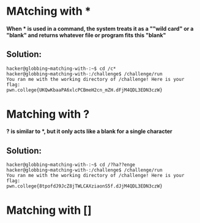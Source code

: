 # MAtching with * 
#### When * is used in a command, the system treats it as a ""wild card" or a "blank" and returns whatever file or program fits this "blank"
## Solution: 
```
hacker@globbing~matching-with-:~$ cd /c*
hacker@globbing~matching-with-:/challenge$ /challenge/run
You ran me with the working directory of /challenge! Here is your flag:
pwn.college{UKQwKbaaPA6xlcPCBmeH2cn_mZH.dFjM4QDL3EDN3czW}
```
# Matching with ?
#### ? is similar to *, but it only acts like a blank for a single character
## Solution: 
```
hacker@globbing~matching-with-:~$ cd /?ha??enge
hacker@globbing~matching-with-:/challenge$ /challenge/run
You ran me with the working directory of /challenge! Here is your flag:
pwn.college{8tpofdJ9JcZ8jTWLCAXziaonS5f.dJjM4QDL3EDN3czW}
```
# Matching with []
